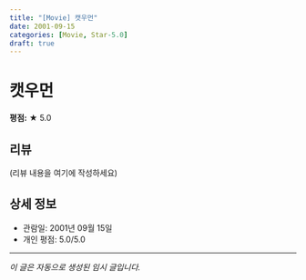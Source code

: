 ```yaml
---
title: "[Movie] 캣우먼"
date: 2001-09-15
categories: [Movie, Star-5.0]
draft: true
---
```


# 캣우먼

**평점:** ★ 5.0

## 리뷰

(리뷰 내용을 여기에 작성하세요)

## 상세 정보

- 관람일: 2001년 09월 15일
- 개인 평점: 5.0/5.0

---

*이 글은 자동으로 생성된 임시 글입니다.*
